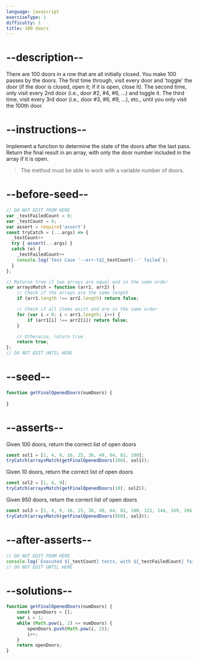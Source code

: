 ```yaml
---
language: javascript
exerciseType: 1
difficulty: 1
title: 100 doors
---
```


# --description--

There are 100 doors in a row that are all initially closed.
You make 100 passes by the doors.
The first time through, visit every door and 'toggle' the door (if the door is closed, open it; if it is open, close it).
The second time, only visit every 2nd door (i.e., door #2, #4, #6, ...) and toggle it.
The third time, visit every 3rd door (i.e., door #3, #6, #9, ...), etc., until you only visit the 100th door.

# --instructions--

Implement a function to determine the state of the doors after the last pass.
Return the final result in an array, with only the door number included in the array if it is open.
> The method must be able to work with a variable number of doors.

# --before-seed--

```javascript
// DO NOT EDIT FROM HERE
var _testFailedCount = 0;
var _testCount = 0;
var assert = require('assert')
const tryCatch = (...args) => {
  _testCount++
  try { assert(...args) }
  catch (e) {
    _testFailedCount++
    console.log(`Test Case '--err-t${_testCount}--' failed`);
  }
};

// Returns true if two arrays are equal and in the same order
var arraysMatch = function (arr1, arr2) {
    // Check if the arrays are the same length
    if (arr1.length !== arr2.length) return false;

    // Check if all items exist and are in the same order
    for (var i = 0; i < arr1.length; i++) {
        if (arr1[i] !== arr2[i]) return false;
    }

    // Otherwise, return true
    return true;
};
// DO NOT EDIT UNTIL HERE
```

# --seed--

```javascript
function getFinalOpenedDoors(numDoors) {
    
}
```

# --asserts--

Given 100 doors, return the correct list of open doors

```javascript
const sol1 = [1, 4, 9, 16, 25, 36, 49, 64, 81, 100];
tryCatch(arraysMatch(getFinalOpenedDoors(100), sol1));
```

Given 10 doors, return the correct list of open doors

```javascript
const sol2 = [1, 4, 9];
tryCatch(arraysMatch(getFinalOpenedDoors(10), sol2));
```

Given 950 doors, return the correct list of open doors

```javascript
const sol3 = [1, 4, 9, 16, 25, 36, 49, 64, 81, 100, 121, 144, 169, 196, 225, 256, 289, 324, 361, 400, 441, 484, 529, 576, 625, 676, 729, 784, 841, 900];
tryCatch(arraysMatch(getFinalOpenedDoors(950), sol3));
```

# --after-asserts--

```javascript
// DO NOT EDIT FROM HERE 
console.log(`Executed ${_testCount} tests, with ${_testFailedCount} failures`);
// DO NOT EDIT UNTIL HERE
```

# --solutions--

```javascript
function getFinalOpenedDoors(numDoors) {
    const openDoors = [];
    var i = 1;
    while (Math.pow(i, 2) <= numDoors) {
        openDoors.push(Math.pow(i, 2));
        i++;
    }
    return openDoors;
}
```
